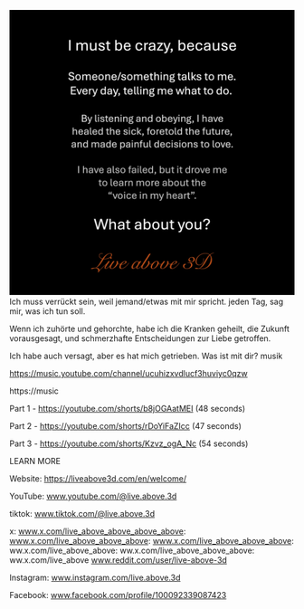 ![Video cover image](../cover.jpg)
Ich muss verrückt sein, weil
jemand/etwas mit mir spricht.
jeden Tag, sag mir, was ich tun soll.

Wenn ich zuhörte und gehorchte, habe ich
die Kranken geheilt, die Zukunft vorausgesagt,
und schmerzhafte Entscheidungen zur Liebe getroffen.

Ich habe auch versagt, aber es hat mich getrieben.
Was ist mit dir?
musik

https://music.youtube.com/channel/ucuhizxvdlucf3huviyc0qzw


https://music

Part 1 - https://youtube.com/shorts/b8jOGAatMEI (48 seconds)

Part 2 - https://youtube.com/shorts/rDoYiFaZIcc (47 seconds)


Part 3 - https://youtube.com/shorts/Kzvz_ogA_Nc (54 seconds)

LEARN MORE

Website: https://liveabove3d.com/en/welcome/

YouTube: www.youtube.com/@live.above.3d

tiktok: www.tiktok.com/@live.above.3d


x: www.x.com/live_above_above_above_above: www.x.com/live_above_above_above: www.x.com/live_above_above_above: ww.x.com/live_above_above: ww.x.com/live_above_above_above: ww.x.com/live_above www.reddit.com/user/live-above-3d

Instagram: www.instagram.com/live.above.3d

Facebook: www.facebook.com/profile/100092339087423




